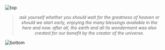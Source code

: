 
![top](https://github.com/user-attachments/assets/c0ff87ae-14a3-4edd-a449-ee6e0e2f73f5)

<!-- quote-start -->
<div align="center">

> *ask yourself whether you should wait for the greatness of heaven or should we start early, enjoying the many blessings available in the here and now. after all, the earth and all its wonderment was also created for our benefit by the creator of the universe.*

</div>
<!-- quote-end -->


![bottom](https://github.com/user-attachments/assets/bf2cc040-2664-4cf3-8aaa-9d397c8a8f5c)
